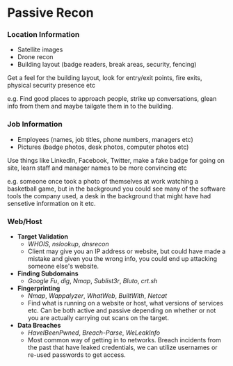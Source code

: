 # Passive Recon
### Location Information
- Satellite images
- Drone recon
- Building layout (badge readers, break areas, security, fencing)

Get a feel for the building layout, look for entry/exit points, fire exits, physical security presence etc

e.g. Find good places to approach people, strike up conversations, glean info from them and maybe tailgate them in to the building.

### Job Information
- Employees (names, job titles, phone numbers, managers etc)
- Pictures (badge photos, desk photos, computer photos etc)

Use things like LinkedIn, Facebook, Twitter, make a fake badge for going on site, learn staff and manager names to be more convincing etc

e.g. someone once took a photo of themselves at work watching a basketball game, but in the background you could see many of the software tools the company used, a desk in the background that might have had sensetive information on it etc.

### Web/Host
- **Target Validation**
	- *WHOIS*, *nslookup*, *dnsrecon*
	- Client may give you an IP address or website, but could have made a mistake and given you the wrong info, you could end up attacking someone else's website.
- **Finding Subdomains**
	- *Google Fu*, *dig*, *Nmap*, *Sublist3r*, *Bluto*, *crt.sh*
- **Fingerprinting**
	- *Nmap*, *Wappalyzer*, *WhatWeb*, *BuiltWith*, *Netcat*
	- Find what is running on a website or host, what versions of services etc. Can be both active and passive depending on whether or not you are actually carrying out scans on the target.
- **Data Breaches**
	- *HaveIBeenPwned*, *Breach-Parse*, *WeLeakInfo* 
	- Most common way of getting in to networks. Breach incidents from the past that have leaked credentials, we can utilize usernames or re-used passwords to get access.